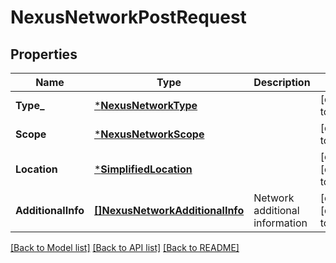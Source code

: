 # NexusNetworkPostRequest

## Properties
Name | Type | Description | Notes
------------ | ------------- | ------------- | -------------
**Type_** | [***NexusNetworkType**](NexusNetworkType.md) |  | [default to null]
**Scope** | [***NexusNetworkScope**](NexusNetworkScope.md) |  | [default to null]
**Location** | [***SimplifiedLocation**](SimplifiedLocation.md) |  | [optional] [default to null]
**AdditionalInfo** | [**[]NexusNetworkAdditionalInfo**](NexusNetworkAdditionalInfo.md) | Network additional information | [optional] [default to null]

[[Back to Model list]](../README.md#documentation-for-models) [[Back to API list]](../README.md#documentation-for-api-endpoints) [[Back to README]](../README.md)

